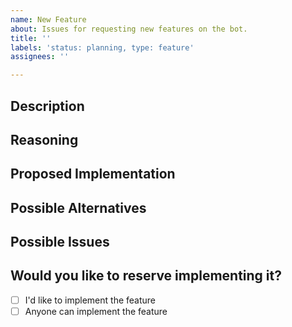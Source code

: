 ```yaml
---
name: New Feature
about: Issues for requesting new features on the bot.
title: ''
labels: 'status: planning, type: feature'
assignees: ''

---
```


## Description
<!-- Describe the feature you'd like to see added -->


## Reasoning
<!-- Why would the feature be a useful addition to the community -->


## Proposed Implementation
<!-- If you had a way to implement the feature in mind, describe it here, including any command signatures and concept screenshots if possible -->


## Possible Alternatives
<!-- List any possible alternatives to your proposed implementation -->


## Possible Issues
<!-- Outline any possible issues the feature might present -->


## Would you like to reserve implementing it?
- [ ] I'd like to implement the feature
- [ ] Anyone can implement the feature
